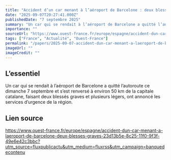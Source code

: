 ```yaml
---
title: "Accident d’un car menant à l’aéroport de Barcelone : deux blessés graves"
date: "2025-09-07T20:27:41.000Z"
publishedDate: "7 septembre 2025"
summary: "Un car qui se rendait à l’aéroport de Barcelone a quitté l’autoroute ce dimanche 7 septembre et s’est renversé à environ 50 km de la capitale catalane, faisant deux blessés graves et plusieurs légers, ont annoncé les services d’urgence de la région."
importance: ""
sourceUrl: "https://www.ouest-france.fr/europe/espagne/accident-dun-car-menant-a-laeroport-de-barcelone-deux-blesses-graves-23d13b5e-8c25-11f0-9f3f-49e6e42c3bbc?utm_source=fluxpublicactu&utm_medium=fluxrss&utm_campaign=banquedecontenu"
tags: ["France", "Actualité", "Ouest-France"]
permalink: "/papers/2025-09-07-accident-dun-car-menant-a-laeroport-de-barcelone-deux-blesses-graves"
imageUrl: ""
imageCredit: ""
---
```


## L’essentiel

Un car qui se rendait à l’aéroport de Barcelone a quitté l’autoroute ce dimanche 7 septembre et s’est renversé à environ 50 km de la capitale catalane, faisant deux blessés graves et plusieurs légers, ont annoncé les services d’urgence de la région.

## Lien source

https://www.ouest-france.fr/europe/espagne/accident-dun-car-menant-a-laeroport-de-barcelone-deux-blesses-graves-23d13b5e-8c25-11f0-9f3f-49e6e42c3bbc?utm_source=fluxpublicactu&utm_medium=fluxrss&utm_campaign=banquedecontenu
